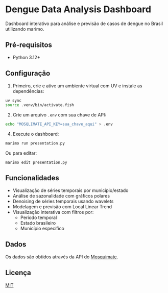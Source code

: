 # Dengue Data Analysis Dashboard

Dashboard interativo para análise e previsão de casos de dengue no Brasil utilizando marimo.

## Pré-requisitos

- Python 3.12+


## Configuração

1. Primeiro, crie e ative um ambiente virtual com UV e instale as dependências:

```bash
uv sync
source .venv/bin/activate.fish
```


2. Crie um arquivo `.env` com sua chave de API:

```bash
echo "MOSQLIMATE_API_KEY=sua_chave_aqui" > .env
```

4. Execute o dashboard:

```bash
marimo run presentation.py
```

Ou para editar:

```
marimo edit presentation.py
```

## Funcionalidades

- Visualização de séries temporais por município/estado
- Análise de sazonalidade com gráficos polares
- Denoising de séries temporais usando wavelets
- Modelagem e previsão com Local Linear Trend
- Visualização interativa com filtros por:
  - Período temporal
  - Estado brasileiro
  - Município específico

## Dados

Os dados são obtidos através da API do [Mosquimate](https://api.mosqlimate.org/).


## Licença

[MIT](LICENSE)

